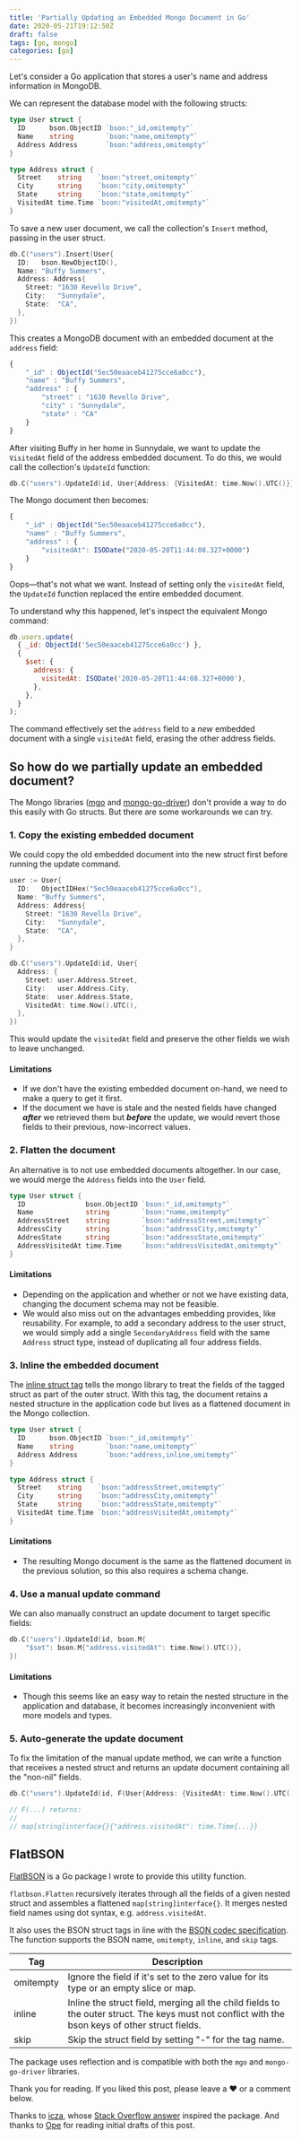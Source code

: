 ```yaml
---
title: 'Partially Updating an Embedded Mongo Document in Go'
date: 2020-05-21T19:12:50Z
draft: false
tags: [go, mongo]
categories: [go]
---
```


Let's consider a Go application that stores a user's name and address information in MongoDB.

We can represent the database model with the following structs:

```go
type User struct {
  ID      bson.ObjectID `bson:"_id,omitempty"`
  Name    string        `bson:"name,omitempty"`
  Address Address       `bson:"address,omitempty"`
}

type Address struct {
  Street    string    `bson:"street,omitempty"`
  City      string    `bson:"city,omitempty"`
  State     string    `bson:"state,omitempty"`
  VisitedAt time.Time `bson:"visitedAt,omitempty"`
}
```

To save a new user document, we call the collection's `Insert` method, passing in the user struct.

```go
db.C("users").Insert(User{
  ID:   bson.NewObjectID(),
  Name: "Buffy Summers",
  Address: Address{
    Street: "1630 Revello Drive",
    City:   "Sunnydale",
    State:  "CA",
  },
})
```

This creates a MongoDB document with an embedded document at the `address` field:

```js
{
    "_id" : ObjectId("5ec50eaaceb41275cce6a0cc"),
    "name" : "Buffy Summers",
    "address" : {
        "street" : "1630 Revello Drive",
        "city" : "Sunnydale",
        "state" : "CA"
    }
}
```

After visiting Buffy in her home in Sunnydale, we want to update the `VisitedAt` field of the address embedded document. To do this, we would call the collection's `UpdateId` function:

```go
db.C("users").UpdateId(id, User{Address: {VisitedAt: time.Now().UTC()}})
```

The Mongo document then becomes:

```js
{
    "_id" : ObjectId("5ec50eaaceb41275cce6a0cc"),
    "name" : "Buffy Summers",
    "address" : {
        "visitedAt": ISODate("2020-05-20T11:44:08.327+0000")
    }
}
```

Oops—that's not what we want. Instead of setting only the `visitedAt` field, the `UpdateId` function replaced the entire embedded document.

To understand why this happened, let's inspect the equivalent Mongo command:

```js
db.users.update(
  { _id: ObjectId('5ec50eaaceb41275cce6a0cc') },
  {
    $set: {
      address: {
        visitedAt: ISODate('2020-05-20T11:44:08.327+0000'),
      },
    },
  }
);
```

The command effectively set the `address` field to a _new_ embedded document with a single `visitedAt` field, erasing the other address fields.

## So how do we **partially update** an embedded document?

The Mongo libraries ([mgo](https://github.com/go-mgo/mgo) and [mongo-go-driver](https://github.com/mongodb/mongo-go-driver)) don't provide a way to do this easily with Go structs. But there are some workarounds we can try.

### 1. Copy the existing embedded document

We could copy the old embedded document into the new struct first before running the update command.

```go
user := User{
  ID:   ObjectIDHex("5ec50eaaceb41275cce6a0cc"),
  Name: "Buffy Summers",
  Address: Address{
    Street: "1630 Revello Drive",
    City:   "Sunnydale",
    State:  "CA",
  },
}

db.C("users").UpdateId(id, User{
  Address: {
    Street: user.Address.Street,
    City:   user.Address.City,
    State:  user.Address.State,
    VisitedAt: time.Now().UTC(),
  },
})
```

This would update the `visitedAt` field and preserve the other fields we wish to leave unchanged.

#### Limitations

- If we don't have the existing embedded document on-hand, we need to make a query to get it first.
- If the document we have is stale and the nested fields have changed **_after_** we retrieved them but **_before_** the update, we would revert those fields to their previous, now-incorrect values.

### 2. Flatten the document

An alternative is to not use embedded documents altogether. In our case, we would merge the `Address` fields into the `User` field.

```go
type User struct {
  ID               bson.ObjectID `bson:"_id,omitempty"`
  Name             string        `bson:"name,omitempty"`
  AddressStreet    string        `bson:"addressStreet,omitempty"`
  AddressCity      string        `bson:"addressCity,omitempty"`
  AddresState      string        `bson:"addressState,omitempty"`
  AddressVisitedAt time.Time     `bson:"addressVisitedAt,omitempty"`
}
```

#### Limitations

- Depending on the application and whether or not we have existing data, changing the document schema may not be feasible.
- We would also miss out on the advantages embedding provides, like reusability. For example, to add a secondary address to the user struct, we would simply add a single `SecondaryAddress` field with the same `Address` struct type, instead of duplicating all four address fields.

### 3. Inline the embedded document

The [inline struct tag](https://pkg.go.dev/go.mongodb.org/mongo-driver/bson/bsoncodec?tab=doc#StructTags) tells the mongo library to treat the fields of the tagged struct as part of the outer struct. With this tag, the document retains a nested structure in the application code but lives as a flattened document in the Mongo collection.

```go
type User struct {
  ID      bson.ObjectID `bson:"_id,omitempty"`
  Name    string        `bson:"name,omitempty"`
  Address Address       `bson:"address,inline,omitempty"`
}

type Address struct {
  Street    string    `bson:"addressStreet,omitempty"`
  City      string    `bson:"addressCity,omitempty"`
  State     string    `bson:"addressState,omitempty"`
  VisitedAt time.Time `bson:"addressVisitedAt,omitempty"`
}
```

#### Limitations

- The resulting Mongo document is the same as the flattened document in the previous solution, so this also requires a schema change.

### 4. Use a manual update command

We can also manually construct an update document to target specific fields:

```go
db.C("users").UpdateId(id, bson.M{
    "$set": bson.M{"address.visitedAt": time.Now().UTC()},
})
```

#### Limitations

- Though this seems like an easy way to retain the nested structure in the application and database, it becomes increasingly inconvenient with more models and types.

### 5. Auto-generate the update document

To fix the limitation of the manual update method, we can write a function that receives a nested struct and returns an update document containing all the "non-nil" fields.

```go
db.C("users").UpdateId(id, F(User{Address: {VisitedAt: time.Now().UTC()}}))

// F(...) returns:
//
// map[string]interface{}{"address.visitedAt": time.Time{...}}
```

## FlatBSON

[FlatBSON](https://github.com/chidiwilliams/flatbson) is a Go package I wrote to provide this utility function.

`flatbson.Flatten` recursively iterates through all the fields of a given nested struct and assembles a flattened `map[string]interface{}`. It merges nested field names using dot syntax, e.g. `address.visitedAt`.

It also uses the BSON struct tags in line with the [BSON codec specification](https://pkg.go.dev/go.mongodb.org/mongo-driver/bson/bsoncodec?tab=doc#StructTags). The function supports the BSON name, `omitempty`, `inline`, and `skip` tags.

| Tag       | Description                                                                                                                                      |
| --------- | ------------------------------------------------------------------------------------------------------------------------------------------------ |
| omitempty | Ignore the field if it's set to the zero value for its type or an empty slice or map.                                                            |
| inline    | Inline the struct field, merging all the child fields to the outer struct. The keys must not conflict with the bson keys of other struct fields. |
| skip      | Skip the struct field by setting "-" for the tag name.                                                                                           |

The package uses reflection and is compatible with both the `mgo` and `mongo-go-driver` libraries.

Thank you for reading. If you liked this post, please leave a ❤️ or a comment below.

Thanks to [icza](https://stackoverflow.com/users/1705598/icza), whose [Stack Overflow answer](https://stackoverflow.com/a/50561535/9830227) inspired the package. And thanks to [Ope](https://opeonikute.dev) for reading initial drafts of this post.
